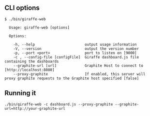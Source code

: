 ## CLI options
    $ ./bin/giraffe-web

      Usage: giraffe-web [options]

      Options:

        -h, --help                       output usage information
        -V, --version                    output the version number
        -p, --port <port>                port to listen on [9000]
        -c , --config-file [configFile]  Giraffe dashboard.js file containing the dashboards
        --graphite-url [url]             Graphite Host to connect to [http://localhost:8080]
        --proxy-graphite                 If enabled, this server will proxy graphite requests to the Graphite host specified [false]

## Running it

    ./bin/giraffe-web -c dashboard.js --proxy-graphite --graphite-url=http://your-graphite-url
